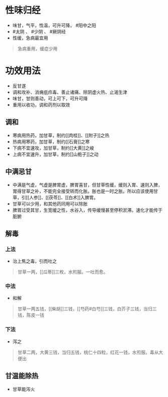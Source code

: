 # 性味归经
- 味甘，气平，性温，可升可降， #阳中之阳
- #太阴 、 #少阴 、 #厥阴经 
- 性缓，急病最宜用
>急病重用，缓症少用
# 功效用法
- 反甘遂
- 调和攻补、消痈疽疖毒、善止诸痛、除阴虚火热、止渴生津
- 味甘，甘则善动，可上可下，可升可降
- 重用以收功，调和药剂以取效
## 调和
- 寒病用热药，加甘草，制约[[肉桂]]、[[附子]]之热
- 热病用寒药，加甘草，制约[[石膏]]之寒
- 下病不宜速攻，加甘草，制约[[大黄]]之峻
- 上病不宜速升，加甘草，制约[[山栀子]]之动
## 中满忌甘
- 中满是气虚，气虚是脾胃虚，脾胃喜甘，但甘草性缓，缓则入胃、速则入脾，胃得甘草之补，不能完全接受转而化胀。胀也是一时之胀。所以应该使用甘草，引[[人参]]、[[茯苓]]、[[白术]]入脾胃。
- 甘草可以少用，和其他药同用可以除胀
- 脾胃过受其甘，生宽缓之性，水谷入，传导缓慢甚至停积淤滞。速化才能传于脏腑
## 解毒
### 上法
- 治上焦之毒，引而吐之
>甘草一两，[[瓜蒂]]三枚，水煎服。一吐而愈。
### 中法
- 和解
>甘草一两五钱，[[柴胡]]三钱，[[芍药#白芍]]三钱，白芥子三钱，当归三钱，陈皮一钱
### 下法
- 泻之
>甘草二两，大黄三钱，当归五钱，桃仁十四粒，红花一钱，水煎服。毒从大便出
## 甘温能除热
- 甘草能泻火